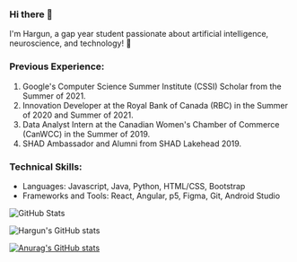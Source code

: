 ### Hi there 👋

I'm Hargun, a gap year student passionate about artificial intelligence, neuroscience, and technology! 🧠

### Previous Experience:
1. Google's Computer Science Summer Institute (CSSI) Scholar from the Summer of 2021.
2. Innovation Developer at the Royal Bank of Canada (RBC) in the Summer of 2020 and Summer of 2021.
3. Data Analyst Intern at the Canadian Women's Chamber of Commerce (CanWCC) in the Summer of 2019.
4. SHAD Ambassador and Alumni from SHAD Lakehead 2019.

### Technical Skills:
- Languages: Javascript, Java, Python, HTML/CSS, Bootstrap
- Frameworks and Tools: React, Angular, p5, Figma, Git, Android Studio

![GitHub Stats](https://github-readme-stats.vercel.app/api?username=HargunBhalla&theme=dark)

![Hargun's GitHub stats](https://github-readme-stats.vercel.app/api?username=HargunBhalla&theme=dark)


[![Anurag's GitHub stats](https://github-readme-stats.vercel.app/api?username=anuraghazra)](https://github.com/anuraghazra/github-readme-stats)
